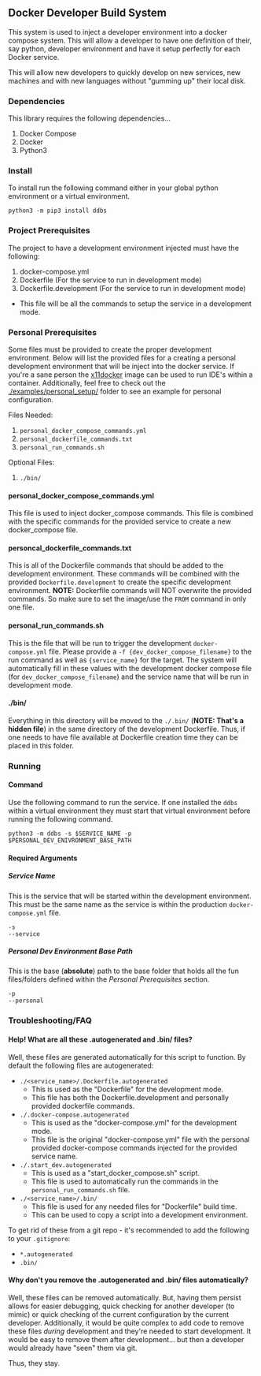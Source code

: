 
## Docker Developer Build System

This system is used to inject a developer environment into a
docker compose system.
This will allow a developer to have one definition of their, say python, developer environment and have it setup perfectly for each Docker service.

This will allow new developers to quickly develop on new services, new machines and with new languages without "gumming up" their local disk.


### Dependencies

This library requires the following dependencies...
1. Docker Compose
2. Docker
3. Python3


### Install

To install run the following command either in your global python environment or a virtual environment.
```
python3 -m pip3 install ddbs
```


### Project Prerequisites

The project to have a development environment injected must have the following:
1. docker-compose.yml
2. Dockerfile (For the service to run in development mode)
3. Dockerfile.development (For the service to run in development mode)
  - This file will be all the commands to setup the service in a development mode.


### Personal Prerequisites

Some files must be provided to create the proper development environment.
Below will list the provided files for a creating a personal development environment that will be inject into the docker service.
If you're a sane person the [x11docker](https://github.com/mviereck/x11docker) image can be used to run IDE's within a container.
Additionally, feel free to check out the [./examples/personal\_setup/](./examples/personal_setup/) folder to see an example for personal configuration.

Files Needed:
1. `personal_docker_compose_commands.yml`
2. `personal_dockerfile_commands.txt`
3. `personal_run_commands.sh`

Optional Files:
1. `./bin/`

#### personal\_docker\_compose\_commands.yml

This file is used to inject docker\_compose commands.
This file is combined with the specific commands for the provided service to create a new docker\_compose file.

#### personcal\_dockerfile\_commands.txt

This is all of the Dockerfile commands that should be added to the development environment.
These commands will be combined with the provided `Dockerfile.development` to create the specific development environment.
__NOTE:__ Dockerfile commands will NOT overwrite the provided commands. So make sure to set the image/use the `FROM` command in only one file.

#### personal\_run\_commands.sh

This is the file that will be run to trigger the development `docker-compose.yml` file.
Please provide a `-f {dev_docker_compose_filename}` to the run command as well as `{service_name}` for the target.
The system will automatically fill in these values with the development docker compose file (for `dev_docker_compose_filename`) and the service name that will be run in development mode.

#### ./bin/

Everything in this directory will be moved to the `./.bin/` (__NOTE: That's a hidden file__) in the same directory of the development Dockerfile.
Thus, if one needs to have file available at Dockerfile creation time they can be placed in this folder.


### Running

#### Command

Use the following command to run the service.
If one installed the `ddbs` within a virtual environment they must start that virtual environment before running the following command.
```
python3 -m ddbs -s $SERVICE_NAME -p $PERSONAL_DEV_ENIVRONMENT_BASE_PATH
```

#### Required Arguments
##### Service Name

This is the service that will be started within the development environment.
This must be the same name as the service is within the production `docker-compose.yml` file.
```
-s
--service
```

##### Personal Dev Environment Base Path

This is the base (__absolute__) path to the base folder that holds all the fun files/folders defined within the _Personal Prerequisites_ section.
```
-p
--personal
```

### Troubleshooting/FAQ

#### Help! What are all these .autogenerated and .bin/ files?

Well, these files are generated automatically for this script to function.
By default the following files are autogenerated:
- `./<service_name>/.Dockerfile.autogenerated`
  - This is used as the "Dockerfile" for the development mode.
  - This file has both the Dockerfile.development and personally provided dockerfile commands.
- `./.docker-compose.autogenerated`
  - This is used as the "docker-compose.yml" for the development mode.
  - This file is the original "docker-compose.yml" file with the personal provided docker-compose commands injected for the provided service name.
- `./.start_dev.autogenerated`
  - This is used as a "start\_docker\_compose.sh" script.
  - This file is used to automatically run the commands in the `personal_run_commands.sh` file.
- `./<service_name>/.bin/`
  - This file is used for any needed files for "Dockerfile" build time.
  - This can be used to copy a script into a development environment.

To get rid of these from a git repo - it's recommended to add the following to your `.gitignore`:
- `*.autogenerated`
- `.bin/`

#### Why don't you remove the .autogenerated and .bin/ files automatically?

Well, these files can be removed automatically.
But, having them persist allows for easier debugging, quick checking for another developer (to mimic) or quick checking of the current configuration by the current developer.
Additionally, it would be quite complex to add code to remove these files _during_ development and they're needed to start development.
It would be easy to remove them after development... but then a developer would already have "seen" them via git.

Thus, they stay.
